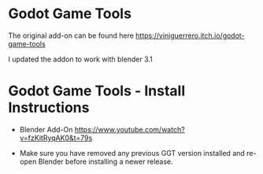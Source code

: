 # Godot Game Tools

The original add-on can be found here https://viniguerrero.itch.io/godot-game-tools

I updated the addon to work with blender 3.1

# Godot Game Tools - Install Instructions
- Blender Add-On
https://www.youtube.com/watch?v=fzKitRyqAK0&t=79s

- Make sure you have removed any previous GGT version installed and re-open Blender before installing a newer release.
